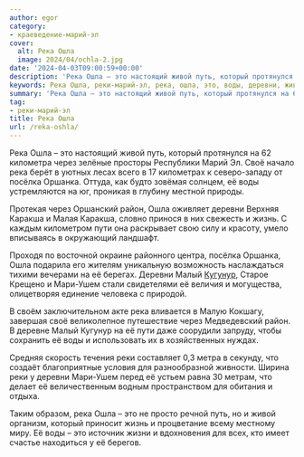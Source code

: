 ```yaml
---
author: egor
category:
- краеведение-марий-эл
cover:
  alt: Река Ошла
  image: 2024/04/ochla-2.jpg
date: '2024-04-03T09:00:59+00:00'
description: 'Река Ошла – это настоящий живой путь, который протянулся на 62 километра через зелёные просторы Республики Марий Эл. Своё начало река берёт в уютных лесах...'
keywords: Река Ошла, реки-марий-эл, река, ошла, это, воды, деревни, живой, путь, который, сво, послка, оршанка, район, каракша, жизнь, пути
summary: 'Река Ошла – это настоящий живой путь, который протянулся на 62 километра через зелёные просторы Республики Марий Эл. Своё начало река берёт в уютных лесах...'
tag:
- реки-марий-эл
title: Река Ошла
url: /reka-oshla/
---
```


Река Ошла – это настоящий живой путь, который протянулся на 62 километра через зелёные просторы Республики Марий Эл. Своё начало река берёт в уютных лесах всего в 17 километрах к северо-западу от посёлка Оршанка. Оттуда, как будто зовёмая солнцем, её воды устремляются на юг, проникая в глубину местной природы.

Протекая через Оршанский район, Ошла оживляет деревни Верхняя Каракша и Малая Каракша, словно принося в них свежесть и жизнь. С каждым километром пути она раскрывает свою силу и красоту, умело вписываясь в окружающий ландшафт.

Проходя по восточной окраине районного центра, посёлка Оршанка, Ошла подарила его жителям уникальную возможность наслаждаться тихими вечерами на её берегах. Деревни Малый [Кугунур](/svyashhennaya-roshha/), Старое Крещено и Мари-Ушем стали свидетелями её величия и могущества, олицетворяя единение человека с природой.

В своём заключительном акте река вливается в Малую Кокшагу, завершая своё великолепное путешествие через Медведевский район. В деревне Малый Кугунур на её пути даже соорудили запруду, чтобы сохранить её воды и использовать их в хозяйственных нуждах.

Средняя скорость течения реки составляет 0,3 метра в секунду, что создаёт благоприятные условия для разнообразной живности. Ширина реки у деревни Мари-Ушем перед её устьем равна 30 метрам, что делает её величественным водным пространством для обитания и отдыха.

Таким образом, река Ошла – это не просто речной путь, но и живой организм, который приносит жизнь и процветание всему местному миру. Её воды – это источник жизни и вдохновения для всех, кто имеет счастье находиться у её берегов.